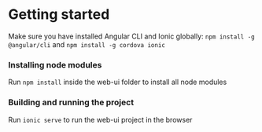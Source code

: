 # Getting started

Make sure you have installed Angular CLI and Ionic globally:
`npm install -g @angular/cli` and 
`npm install -g cordova ionic`

### Installing node modules
Run `npm install` inside the web-ui folder to install all node modules

### Building and running the project
Run `ionic serve` to run the web-ui project in the browser